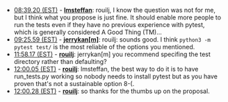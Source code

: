 * <a href="#08:39.20" id="08:39.20">08:39.20 (EST)</a> - __[lmsteffan](https://github.com/lmsteffan)__: rouilj, I know the question was not for me, but I think what you propose is just fine. It should enable more people to run the tests even if they have no previous experience with pytest, which is generally considered A Good Thing (TM)...
* <a href="#09:25.59" id="09:25.59">09:25.59 (EST)</a> - __[jerrykan[m]](https://github.com/jerrykan[m])__: rouilj: sounds good. I think `python3 -m pytest test/` is the most reliable of the options you mentioned.
* <a href="#11:58.17" id="11:58.17">11:58.17 (EST)</a> - __[rouilj](https://github.com/rouilj)__: jerrykan[m] you recommend specifing the test directory rather than defaulting?
* <a href="#12:00.05" id="12:00.05">12:00.05 (EST)</a> - __[rouilj](https://github.com/rouilj)__: lmsteffan, the best way to do it is to have run_tests.py working so nobody needs to install pytest but as you have proven that's not a sustainable option 8-(.
* <a href="#12:00.28" id="12:00.28">12:00.28 (EST)</a> - __[rouilj](https://github.com/rouilj)__: so thanks for the thumbs up on the proposal.
